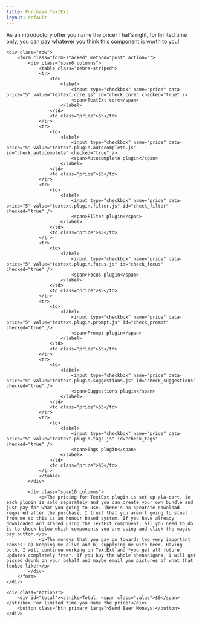 ```yaml
---
title: Purchase TextExt
layout: default
---
```


<div id="purchase">
	<div class="alert-message info">
		As an introductory offer you name the price! That's right, for limited time only, you can pay whatever you think this component is worth to you!
	</div>

	<div class="row">
		<form class="form-stacked" method="post" action="">
			<div class="span6 columns">
				<table class="zebra-striped">
				<tr>
					<td>
						<label>
							<input type="checkbox" name="price" data-price="5" value="textext.core.js" id="check_core" checked="true" />
							<span>TextExt core</span>
						</label>
					</td>
					<td class="price">$5</td>
				</tr>
				<tr>
					<td>
						<label>
							<input type="checkbox" name="price" data-price="5" value="textext.plugin.autocomplete.js" id="check_autocomplete" checked="true" />
							<span>Autocomplete plugin</span>
						</label>
					</td>
					<td class="price">$5</td>
				</tr>
				<tr>
					<td>
						<label>
							<input type="checkbox" name="price" data-price="5" value="textext.plugin.filter.js" id="check_filter" checked="true" />
							<span>Filter plugin</span>
						</label>
					</td>
					<td class="price">$5</td>
				</tr>
				<tr>
					<td>
						<label>
							<input type="checkbox" name="price" data-price="5" value="textext.plugin.focus.js" id="check_focus" checked="true" />
							<span>Focus plugin</span>
						</label>
					</td>
					<td class="price">$5</td>
				</tr>
				<tr>
					<td>
						<label>
							<input type="checkbox" name="price" data-price="5" value="textext.plugin.prompt.js" id="check_prompt" checked="true" />
							<span>Prompt plugin</span>
						</label>
					</td>
					<td class="price">$5</td>
				</tr>
				<tr>
					<td>
						<label>
							<input type="checkbox" name="price" data-price="5" value="textext.plugin.suggestions.js" id="check_suggestions" checked="true" />
							<span>Suggestions plugin</span>
						</label>
					</td>
					<td class="price">$5</td>
				</tr>
				<tr>
					<td>
						<label>
							<input type="checkbox" name="price" data-price="5" value="textext.plugin.tags.js" id="check_tags" checked="true" />
							<span>Tags plugin</span>
						</label>
					</td>
					<td class="price">$5</td>
				</tr>
				</table>
			</div>

			<div class="span10 columns">
				<p>The pricing for TextExt plugin is set up ala-cart, ie each plugin is sold separately and you can create your own bundle and just pay for what you going to use. There's no spearate download required after the purchase. I trust that you aren't going to steal from me so this is an honour based system. If you have already downloaded and stared using the TextExt component, all you need to do is to check below which components you are using and click the magic pay button.</p>
				<p>The moneys that you pay go towards two very important causes: a) keeping me alive and b) supplying me with beer. Having both, I will continue working on TextExt and *you get all future updates completely free*. If you buy the whole shenanigans, I will get pissed drunk on your behalf and maybe email you pictures of what that looked like!</p>
			</div>
		</form>
	</div>

	<div class="actions">
		<div id="total"><strike>Total: <span class="value">$0</span></strike> For limited time you name the price!</div>
		<button class="btn primary large">Send Beer Moneys!</button>
	</div>
</div>

<script src="/js/purchase.js" type="text/javascript">
</script>

